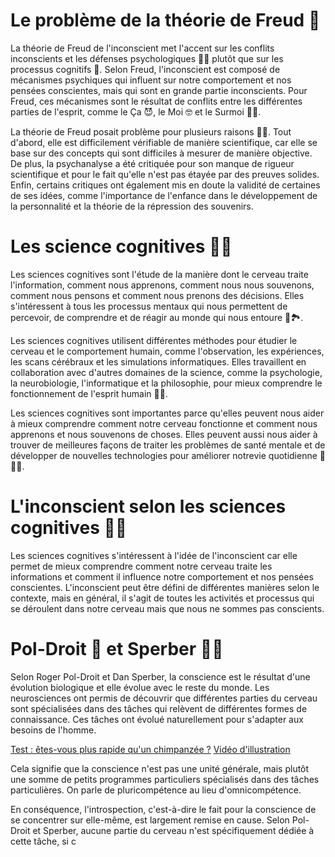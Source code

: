 # Le problème de la théorie de Freud 👴

La théorie de Freud de l'inconscient met l'accent sur les conflits inconscients et les défenses psychologiques 🧘‍♀️ plutôt que sur les processus cognitifs 🧠. 
Selon Freud, l'inconscient est composé de mécanismes psychiques qui influent sur notre comportement et nos pensées conscientes, mais qui sont en grande partie inconscients. 
Pour Freud, ces mécanismes sont le résultat de conflits entre les différentes parties de l'esprit, comme le Ça 😈, le Moi 🤓 et le Surmoi 👮‍♂️.

La théorie de Freud posait problème pour plusieurs raisons 🙅‍♂️. Tout d'abord, elle est difficilement vérifiable de manière scientifique, 
car elle se base sur des concepts qui sont difficiles à mesurer de manière objective. De plus, la psychanalyse a été critiquée pour son manque de rigueur scientifique 
et pour le fait qu'elle n'est pas étayée par des preuves solides. Enfin, certains critiques ont également mis en doute la validité de certaines de ses idées, 
comme l'importance de l'enfance dans le développement de la personnalité et la théorie de la répression des souvenirs.

# Les science cognitives 🧠🧪

Les sciences cognitives sont l'étude de la manière dont le cerveau traite l'information, comment nous apprenons, comment nous nous souvenons, 
comment nous pensons et comment nous prenons des décisions. Elles s'intéressent à tous les processus mentaux qui nous permettent de percevoir, 
de comprendre et de réagir au monde qui nous entoure 🧠🏞.

Les sciences cognitives utilisent différentes méthodes pour étudier le cerveau et le comportement humain, comme l'observation, les expériences, 
les scans cérébraux et les simulations informatiques. Elles travaillent en collaboration avec d'autres domaines de la science, comme la psychologie, 
la neurobiologie, l'informatique et la philosophie, pour mieux comprendre le fonctionnement de l'esprit humain 🔎🧠.

Les sciences cognitives sont importantes parce qu'elles peuvent nous aider à mieux comprendre comment notre cerveau fonctionne et comment nous apprenons 
et nous souvenons de choses. Elles peuvent aussi nous aider à trouver de meilleures façons de traiter les problèmes de santé mentale et de développer de 
nouvelles technologies pour améliorer notrevie quotidienne 🧠🤖👶. 

# L'inconscient selon les sciences cognitives 🧪🧠

Les sciences cognitives s'intéressent à l'idée de l'inconscient car elle permet de mieux comprendre comment notre cerveau traite les informations et comment il 
influence notre comportement et nos pensées conscientes. 
L'inconscient peut être défini de différentes manières selon le contexte, mais en général, il s'agit de toutes les activités et processus qui se déroulent dans 
notre cerveau mais que nous ne sommes pas conscients.

# Pol-Droit 🤵 et Sperber 👨‍⚕️

Selon Roger Pol-Droit et Dan Sperber, la conscience est le résultat d'une évolution biologique et elle évolue avec le reste du monde. 
Les neurosciences ont permis de découvrir que différentes parties du cerveau sont spécialisées dans des tâches qui relèvent de différentes formes de connaissance. 
Ces tâches ont évolué naturellement pour s'adapter aux besoins de l'homme.

[Test : êtes-vous plus rapide qu'un chimpanzée ?](https://humanbenchmark.com/tests/chimp)
[Vidéo d'illustration](https://www.youtube.com/watch?v=zsXP8qeFF6A)

Cela signifie que la conscience n'est pas une unité générale, mais plutôt une somme de petits programmes particuliers spécialisés dans des tâches particulières. 
On parle de pluricompétence au lieu d'omnicompétence.

En conséquence, l'introspection, c'est-à-dire le fait pour la conscience de se concentrer sur elle-même, est largement remise en cause. 
Selon Pol-Droit et Sperber, aucune partie du cerveau n'est spécifiquement dédiée à cette tâche, si c
